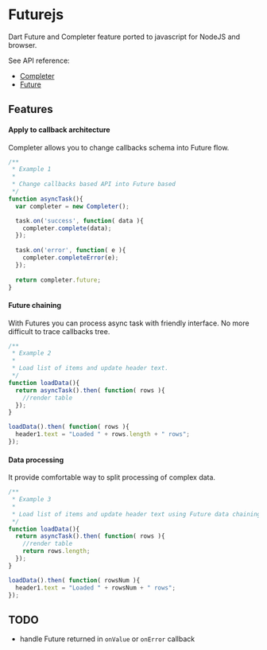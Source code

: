 Futurejs
========

Dart Future and Completer feature ported to javascript for NodeJS and browser.

See API reference:
 * [Completer](https://api.dartlang.org/docs/channels/stable/latest/dart_async/Completer.html)
 * [Future](https://api.dartlang.org/docs/channels/stable/latest/dart_async/Future.html)


Features
-----

#### Apply to callback architecture

Completer allows you to change callbacks schema into Future flow.
````javascript
/**
 * Example 1
 * 
 * Change callbacks based API into Future based
 */
function asyncTask(){
  var completer = new Completer();

  task.on('success', function( data ){
    completer.complete(data);
  });
  
  task.on('error', function( e ){
    completer.completeError(e);
  });
  
  return completer.future;
}
````

#### Future chaining

With Futures you can process async task with friendly interface. No more difficult to trace callbacks tree.
````javascript
/**
 * Example 2
 * 
 * Load list of items and update header text.
 */
function loadData(){
  return asyncTask().then( function( rows ){
    //render table
  });
}

loadData().then( function( rows ){
  header1.text = "Loaded " + rows.length + " rows";
});


````

#### Data processing

It provide comfortable way to split processing of complex data.
````javascript
/**
 * Example 3
 * 
 * Load list of items and update header text using Future data chaining.
 */
function loadData(){
  return asyncTask().then( function( rows ){
    //render table
    return rows.length;
  });
}

loadData().then( function( rowsNum ){
  header1.text = "Loaded " + rowsNum + " rows";
});


````


TODO
---
 - handle Future returned in `onValue` or `onError` callback

